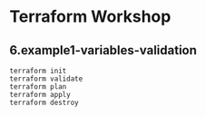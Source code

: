# Terraform Workshop

## 6.example1-variables-validation

`terraform init`\
`terraform validate`\
`terraform plan`\
`terraform apply`\
`terraform destroy`

